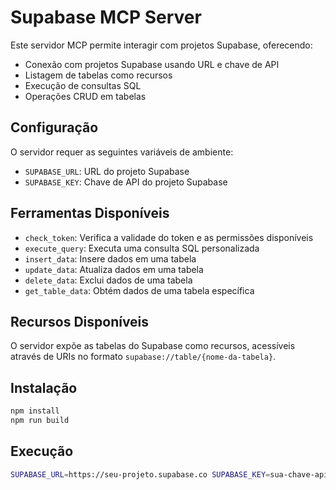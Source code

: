 # Supabase MCP Server

Este servidor MCP permite interagir com projetos Supabase, oferecendo:

- Conexão com projetos Supabase usando URL e chave de API
- Listagem de tabelas como recursos
- Execução de consultas SQL
- Operações CRUD em tabelas

## Configuração

O servidor requer as seguintes variáveis de ambiente:

- `SUPABASE_URL`: URL do projeto Supabase
- `SUPABASE_KEY`: Chave de API do projeto Supabase

## Ferramentas Disponíveis

- `check_token`: Verifica a validade do token e as permissões disponíveis
- `execute_query`: Executa uma consulta SQL personalizada
- `insert_data`: Insere dados em uma tabela
- `update_data`: Atualiza dados em uma tabela
- `delete_data`: Exclui dados de uma tabela
- `get_table_data`: Obtém dados de uma tabela específica

## Recursos Disponíveis

O servidor expõe as tabelas do Supabase como recursos, acessíveis através de URIs no formato `supabase://table/{nome-da-tabela}`.

## Instalação

```bash
npm install
npm run build
```

## Execução

```bash
SUPABASE_URL=https://seu-projeto.supabase.co SUPABASE_KEY=sua-chave-api node build/index.js
```